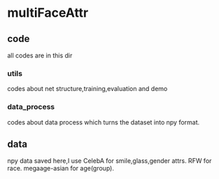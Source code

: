 # multiFaceAttr

## code
all codes are in this dir
### utils
codes about net structure,training,evaluation and demo
### data_process
codes about data process which turns the dataset into npy format.
## data
npy data saved here,I use CelebA for smile,glass,gender attrs.
RFW for race.
megaage-asian for age(group).
